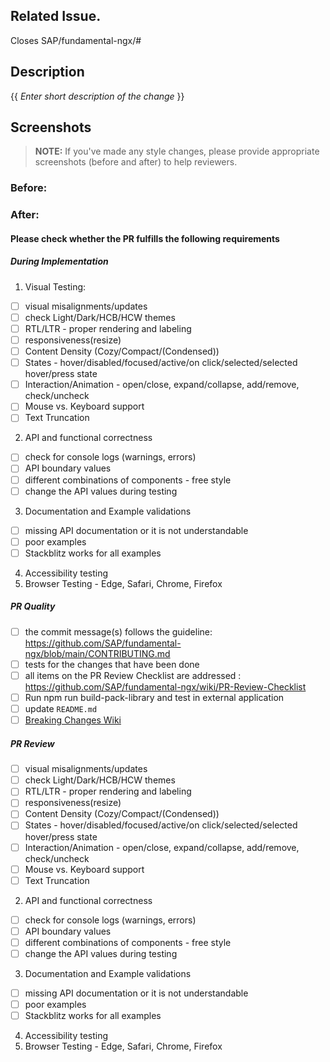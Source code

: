 ## Related Issue.
Closes SAP/fundamental-ngx/#

## Description

{{ _Enter short description of the change_ }}

## Screenshots
> **NOTE:** If you've made any style changes, please provide appropriate screenshots (before and after) to help reviewers.

### Before:


### After:

#### Please check whether the PR fulfills the following requirements


##### During Implementation
1. Visual Testing:
- [ ] visual misalignments/updates
- [ ] check Light/Dark/HCB/HCW themes
- [ ] RTL/LTR - proper rendering and labeling
- [ ] responsiveness(resize)
- [ ] Content Density (Cozy/Compact/(Condensed))
- [ ] States - hover/disabled/focused/active/on click/selected/selected hover/press state
- [ ] Interaction/Animation - open/close, expand/collapse, add/remove, check/uncheck
- [ ] Mouse vs. Keyboard support
- [ ] Text Truncation
2. API and functional correctness
- [ ] check for console logs (warnings, errors)
- [ ] API boundary values
- [ ] different combinations of components - free style
- [ ] change the API values during testing
3. Documentation and Example validations
- [ ] missing API documentation or it is not understandable
- [ ] poor examples
- [ ] Stackblitz works for all examples
4. Accessibility testing
5. Browser Testing - Edge, Safari, Chrome, Firefox


##### PR Quality
- [ ] the commit message(s) follows the guideline:
https://github.com/SAP/fundamental-ngx/blob/main/CONTRIBUTING.md
- [ ] tests for the changes that have been done
- [ ] all items on the PR Review Checklist are addressed :
https://github.com/SAP/fundamental-ngx/wiki/PR-Review-Checklist
- [ ] Run npm run build-pack-library and test in external application
- [ ] update `README.md`
- [ ] [Breaking Changes Wiki](https://github.com/SAP/fundamental-ngx/wiki/Breaking-Changes)

##### PR Review
- [ ] visual misalignments/updates
- [ ] check Light/Dark/HCB/HCW themes
- [ ] RTL/LTR - proper rendering and labeling
- [ ] responsiveness(resize)
- [ ] Content Density (Cozy/Compact/(Condensed))
- [ ] States - hover/disabled/focused/active/on click/selected/selected hover/press state
- [ ] Interaction/Animation - open/close, expand/collapse, add/remove, check/uncheck
- [ ] Mouse vs. Keyboard support
- [ ] Text Truncation
2. API and functional correctness
- [ ] check for console logs (warnings, errors)
- [ ] API boundary values
- [ ] different combinations of components - free style
- [ ] change the API values during testing
3. Documentation and Example validations
- [ ] missing API documentation or it is not understandable
- [ ] poor examples
- [ ] Stackblitz works for all examples
4. Accessibility testing
5. Browser Testing - Edge, Safari, Chrome, Firefox
